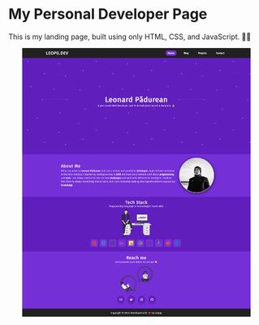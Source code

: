 <h1>My Personal Developer Page</h1>
<p>This is my landing page, built using only HTML, CSS, and JavaScript. 👨‍💻<p>
<p align="center">
  <img src="https://github.com/leopg1/personal-website/blob/main/assets/img/screencapture-leopg-dev-2023-04-08-16_42_37.png/" width="450" alt="website capture">
</p>
